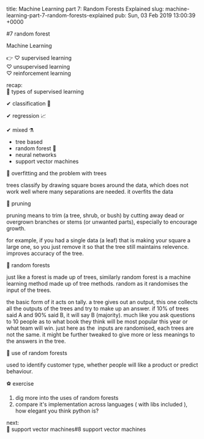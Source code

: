 title: Machine Learning part 7: Random Forests Explained
slug: machine-learning-part-7-random-forests-explained
pub: Sun, 03 Feb 2019 13:00:39 +0000




#7 random forest




Machine Learning




👉 ♡ supervised learning  
♡ unsupervised learning  
♡ reinforcement learning




recap:  
🔖 types of supervised learning




✔ classification 📑




✔ regression 📈




✔ mixed ⚗  
- tree based   
- random forest 🎈  
- neural networks  
- support vector machines




🌳 overfitting and the problem with trees




trees classify by drawing square boxes around the data, which does not work well where many separations are needed. it overfits the data




🌳 pruning




pruning means to trim (a tree, shrub, or bush) by cutting away dead or overgrown branches or stems (or unwanted parts), especially to encourage growth.




for example, if you had a single data (a leaf) that is making your square a large one, so you just remove it so that the tree still maintains relevence. improves accuracy of the tree.




🌳 random forests




just like a forest is made up of trees, similarly random forest is a machine learning method made up of tree methods. random as it randomises the input of the trees.




the basic form of it acts on tally. a tree gives out an output, this one collects all the outputs of the trees and try to make up an answer. if 10% of trees said A and 90% said B, it will say B (majority). much like you ask questions to 10 people as to what book they think will be most popular this year or what team will win. just here as the  inputs are randomised, each trees are not the same. it might be further tweaked to give more or less meanings to the answers in the tree.




🌳 use of random forests




used to identify customer type, whether people will like a product or predict behaviour.




⚽ exercise  
1) dig more into the uses of random forests  
2) compare it's implementation across languages ( with libs included ), how elegant you think python is?




next:  
🌱 support vector machines#8 support vector machines 



